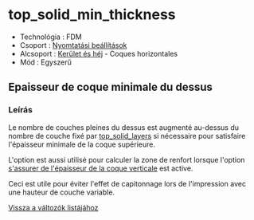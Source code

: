 # top\_solid\_min\_thickness

* Technológia : FDM
* Csoport : [Nyomtatási beállítások](../../../konfig/print_settings)
* Alcsoport : [Kerület és héj](../../beallitasok/print_settings.md#périmètre-et-enveloppe) - Coques horizontales
* Mód : Egyszerű

## Epaisseur de coque minimale du dessus

### Leírás

Le nombre de couches pleines du dessus est augmenté au-dessus du nombre de couche fixé par [top\_solid\_layers](top_solid_layers.md) si nécessaire pour satisfaire l'épaisseur minimale de la coque supérieure.

L'option est aussi utilisé pour calculer la zone de renfort lorsque l'option [s'assurer de l'épaisseur de la coque verticale](ensure_vertical_shell_thickness.md) est active.

Ceci est utile pour éviter l'effet de capitonnage lors de l'impression avec une hauteur de couche variable.

[Vissza a változók listájához](../../variable_list)

